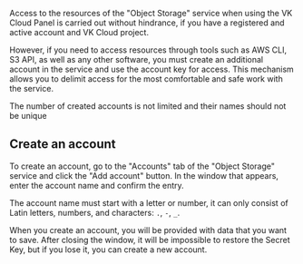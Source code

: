 Access to the resources of the "Object Storage" service when using the VK Cloud Panel is carried out without hindrance, if you have a registered and active account and VK Cloud project.

However, if you need to access resources through tools such as AWS CLI, S3 API, as well as any other software, you must create an additional account in the service and use the account key for access. This mechanism allows you to delimit access for the most comfortable and safe work with the service.

<info>

The number of created accounts is not limited and their names should not be unique

</info>

## Create an account

To create an account, go to the "Accounts" tab of the "Object Storage" service and click the "Add account" button. In the window that appears, enter the account name and confirm the entry.

<warn>

The account name must start with a letter or number, it can only consist of Latin letters, numbers, and characters: `.`, `-`, `_`.

</warn>

When you create an account, you will be provided with data that you want to save. After closing the window, it will be impossible to restore the Secret Key, but if you lose it, you can create a new account.
